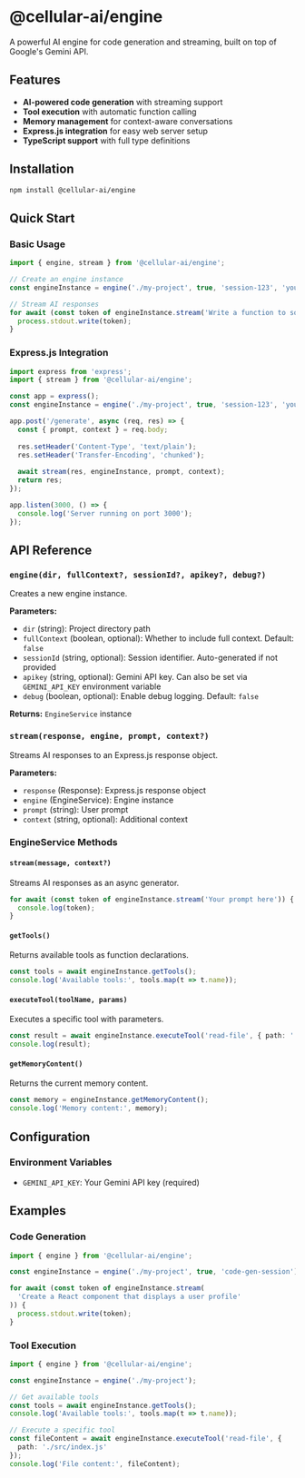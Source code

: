 # @cellular-ai/engine

A powerful AI engine for code generation and streaming, built on top of Google's Gemini API.

## Features

- **AI-powered code generation** with streaming support
- **Tool execution** with automatic function calling
- **Memory management** for context-aware conversations
- **Express.js integration** for easy web server setup
- **TypeScript support** with full type definitions

## Installation

```bash
npm install @cellular-ai/engine
```

## Quick Start

### Basic Usage

```typescript
import { engine, stream } from '@cellular-ai/engine';

// Create an engine instance
const engineInstance = engine('./my-project', true, 'session-123', 'your-api-key');

// Stream AI responses
for await (const token of engineInstance.stream('Write a function to sort an array')) {
  process.stdout.write(token);
}
```

### Express.js Integration

```typescript
import express from 'express';
import { stream } from '@cellular-ai/engine';

const app = express();
const engineInstance = engine('./my-project', true, 'session-123', 'your-api-key');

app.post('/generate', async (req, res) => {
  const { prompt, context } = req.body;
  
  res.setHeader('Content-Type', 'text/plain');
  res.setHeader('Transfer-Encoding', 'chunked');
  
  await stream(res, engineInstance, prompt, context);
  return res;
});

app.listen(3000, () => {
  console.log('Server running on port 3000');
});
```

## API Reference

### `engine(dir, fullContext?, sessionId?, apikey?, debug?)`

Creates a new engine instance.

**Parameters:**
- `dir` (string): Project directory path
- `fullContext` (boolean, optional): Whether to include full context. Default: `false`
- `sessionId` (string, optional): Session identifier. Auto-generated if not provided
- `apikey` (string, optional): Gemini API key. Can also be set via `GEMINI_API_KEY` environment variable
- `debug` (boolean, optional): Enable debug logging. Default: `false`

**Returns:** `EngineService` instance

### `stream(response, engine, prompt, context?)`

Streams AI responses to an Express.js response object.

**Parameters:**
- `response` (Response): Express.js response object
- `engine` (EngineService): Engine instance
- `prompt` (string): User prompt
- `context` (string, optional): Additional context

### EngineService Methods

#### `stream(message, context?)`

Streams AI responses as an async generator.

```typescript
for await (const token of engineInstance.stream('Your prompt here')) {
  console.log(token);
}
```

#### `getTools()`

Returns available tools as function declarations.

```typescript
const tools = await engineInstance.getTools();
console.log('Available tools:', tools.map(t => t.name));
```

#### `executeTool(toolName, params)`

Executes a specific tool with parameters.

```typescript
const result = await engineInstance.executeTool('read-file', { path: './example.js' });
console.log(result);
```

#### `getMemoryContent()`

Returns the current memory content.

```typescript
const memory = engineInstance.getMemoryContent();
console.log('Memory content:', memory);
```

## Configuration

### Environment Variables

- `GEMINI_API_KEY`: Your Gemini API key (required)

## Examples

### Code Generation

```typescript
import { engine } from '@cellular-ai/engine';

const engineInstance = engine('./my-project', true, 'code-gen-session');

for await (const token of engineInstance.stream(
  'Create a React component that displays a user profile'
)) {
  process.stdout.write(token);
}
```

### Tool Execution

```typescript
import { engine } from '@cellular-ai/engine';

const engineInstance = engine('./my-project');

// Get available tools
const tools = await engineInstance.getTools();
console.log('Available tools:', tools.map(t => t.name));

// Execute a specific tool
const fileContent = await engineInstance.executeTool('read-file', {
  path: './src/index.js'
});
console.log('File content:', fileContent);
```